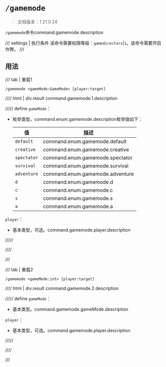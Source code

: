 # `/gamemode`

> 文档版本：1.21.0.24

`/gamemode`命令command.gamemode.description

/// settings | 执行条件
该命令需要权限等级：`gamedirectors`|`1`。该命令需要开启作弊。
///

## 用法

/// tab | 重载1
```mcfunction
/gamemode <gameMode:GameMode> [player:target]
```

//// html | div.result
command.gamemode.1.description

///// define
`gameMode`：<!-- md:samp GameMode -->

- 枚举类型。command.enum.gamemode.description枚举值如下：

  |值|描述|
  |---|---|
  |`default`|command.enum.gamemode.default|
  |`creative`|command.enum.gamemode.creative|
  |`spectator`|command.enum.gamemode.spectator|
  |`survival`|command.enum.gamemode.survival|
  |`adventure`|command.enum.gamemode.adventure|
  |`d`|command.enum.gamemode.d|
  |`c`|command.enum.gamemode.c|
  |`s`|command.enum.gamemode.s|
  |`a`|command.enum.gamemode.a|


`player`：<!-- md:samp target -->

- 基本类型，可选。command.gamemode.player.description


/////

////

///

/// tab | 重载2
```mcfunction
/gamemode <gameMode:int> [player:target]
```

//// html | div.result
command.gamemode.2.description

///// define
`gameMode`：<!-- md:samp int -->

- 基本类型。command.gamemode.gameMode.description

`player`：<!-- md:samp target -->

- 基本类型，可选。command.gamemode.player.description


/////

////

///
